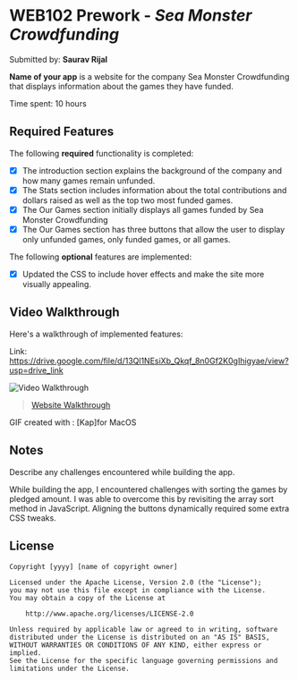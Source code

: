 # WEB102 Prework - *Sea Monster Crowdfunding*

Submitted by: **Saurav Rijal**

**Name of your app** is a website for the company Sea Monster Crowdfunding that displays information about the games they have funded.

Time spent: 10 hours

## Required Features

The following **required** functionality is completed:

* [x] The introduction section explains the background of the company and how many games remain unfunded.
* [x] The Stats section includes information about the total contributions and dollars raised as well as the top two most funded games.
* [x] The Our Games section initially displays all games funded by Sea Monster Crowdfunding
* [x] The Our Games section has three buttons that allow the user to display only unfunded games, only funded games, or all games.

The following **optional** features are implemented:

* [x] Updated the CSS to include hover effects and make the site more visually appealing.


## Video Walkthrough

Here's a walkthrough of implemented features:

Link: https://drive.google.com/file/d/13Ql1NEsiXb_Qkqf_8n0Gf2K0gIhigyae/view?usp=drive_link

<img src='[./Video Walkthrough.gif](https://imgur.com/gallery/website-walkthrough-fXfJRZL)' title='Video Walkthrough' width='' alt='Video Walkthrough' />

<blockquote class="imgur-embed-pub" lang="en" data-id="a/fXfJRZL"  ><a href="//imgur.com/a/fXfJRZL">Website Walkthrough</a></blockquote><script async src="//s.imgur.com/min/embed.js" charset="utf-8"></script>

GIF created with : [Kap]for MacOS

## Notes

Describe any challenges encountered while building the app.

While building the app, I encountered challenges with sorting the games by pledged amount. I was able to overcome this by revisiting the array sort method in JavaScript. Aligning the buttons dynamically required some extra CSS tweaks.

## License

    Copyright [yyyy] [name of copyright owner]

    Licensed under the Apache License, Version 2.0 (the "License");
    you may not use this file except in compliance with the License.
    You may obtain a copy of the License at

        http://www.apache.org/licenses/LICENSE-2.0

    Unless required by applicable law or agreed to in writing, software
    distributed under the License is distributed on an "AS IS" BASIS,
    WITHOUT WARRANTIES OR CONDITIONS OF ANY KIND, either express or implied.
    See the License for the specific language governing permissions and
    limitations under the License.
